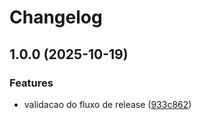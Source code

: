 # Changelog

## 1.0.0 (2025-10-19)


### Features

* validacao do fluxo de release ([933c862](https://github.com/MakotoMano/checkpoint3-api/commit/933c86282961667c3457d39a764b5262219586ef))
